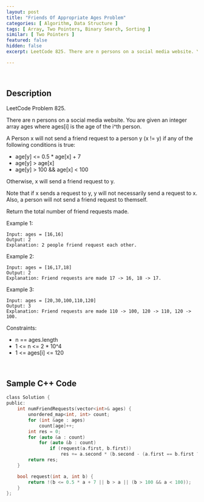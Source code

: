```yaml
---
layout: post
title: "Friends Of Appropriate Ages Problem"
categories: [ Algorithm, Data Structure ]
tags: [ Array, Two Pointers, Binary Search, Sorting ]
similar: [ Two Pointers ]
featured: false
hidden: false
excerpt: LeetCode 825. There are n persons on a social media website. You are given an integer array ages where ages[i] is the age of the i^th person.

---
```


<br />

## Description

LeetCode Problem 825.

There are n persons on a social media website. You are given an integer array ages where ages[i] is the age of the i^th person.

A Person x will not send a friend request to a person y (x != y) if any of the following conditions is true:
* age[y] <= 0.5 * age[x] + 7
* age[y] > age[x]
* age[y] > 100 &amp;&amp; age[x] < 100

Otherwise, x will send a friend request to y.

Note that if x sends a request to y, y will not necessarily send a request to x. Also, a person will not send a friend request to themself.

Return the total number of friend requests made.

Example 1:
```
Input: ages = [16,16]
Output: 2
Explanation: 2 people friend request each other.
```

Example 2:
```
Input: ages = [16,17,18]
Output: 2
Explanation: Friend requests are made 17 -> 16, 18 -> 17.
```

Example 3:
```
Input: ages = [20,30,100,110,120]
Output: 3
Explanation: Friend requests are made 110 -> 100, 120 -> 110, 120 -> 100.
```

Constraints:
* n == ages.length
* 1 <= n <= 2 * 10^4
* 1 <= ages[i] <= 120

<br />

## Sample C++ Code


```c
class Solution {
public:
    int numFriendRequests(vector<int>& ages) {
        unordered_map<int, int> count;
        for (int &age : ages)
            count[age]++;
        int res = 0;
        for (auto &a : count)
            for (auto &b : count)
                if (request(a.first, b.first))
                    res += a.second * (b.second - (a.first == b.first ? 1 : 0));
        return res;
    }

    bool request(int a, int b) {
        return !(b <= 0.5 * a + 7 || b > a || (b > 100 && a < 100));
    }
};
```


